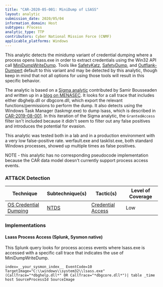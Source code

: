 ```yaml
---
title: "CAR-2020-05-001: MiniDump of LSASS"
layout: analytic
submission_date: 2020/05/04
information_domain: Host
subtypes: Process
analytic_type: TTP
contributors: Cyber National Mission Force (CNMF)
applicable_platforms: Windows
---
```


This analytic detects the minidump variant of credential dumping where a process opens lsass.exe in order to extract credentials using the Win32 API call [MiniDumpWriteDump](https://docs.microsoft.com/en-us/windows/win32/api/minidumpapiset/nf-minidumpapiset-minidumpwritedump). Tools like [SafetyKatz](https://github.com/GhostPack/SafetyKatz), [SafetyDump](https://github.com/m0rv4i/SafetyDump), and [Outflank-Dumpert](https://github.com/outflanknl/Dumpert) default to this variant and may be detected by this analytic, though keep in mind that not all options for using those tools will result in this specific behavior.

The analytic is based on a [Sigma analytic](https://github.com/NVISO-BE/sigma-public/blob/master/rules/windows/sysmon/sysmon_lsass_memdump.yml) contributed by Samir Bousseaden and written up in a [blog on MENASEC](https://blog.menasec.net/2019/02/threat-hunting-21-procdump-or-taskmgr.html). It looks for a call trace that includes either dbghelp.dll or dbgcore.dll, which export the relevant functions/permissions to perform the dump. It also detects using the Windows Task Manager (taskmgr.exe) to dump lsass, which is described in [CAR-2019-08-001](/analytics/CAR-2019-08-001/). In this iteration of the Sigma analytic, the `GrantedAccess` filter isn't included because it didn't seem to filter out any false positives and introduces the potential for evasion.

This analytic was tested both in a lab and in a production environment with a very low false-positive rate. werfault.exe and tasklist.exe, both standard Windows processes, showed up multiple times as false positives.

NOTE - this analytic has no corresponding pseudocode implementation because the CAR data model doesn't currently support process access events.


### ATT&CK Detection

|Technique|Subtechnique(s)|Tactic(s)|Level of Coverage|
|---|---|---|---|
|[OS Credential Dumping](https://attack.mitre.org/beta/techniques/T1003/)|[NTDS](https://attack.mitre.org/beta/techniques/T1003/003/)|[Credential Access](https://attack.mitre.org/beta/tactics/TA0006/)|Low|


### Implementations

#### Lsass Process Access (Splunk, Sysmon native)


This Splunk query looks for process access events where lsass.exe is accessed with a specific call trace that indicates the use of MiniDumpWriteDump.


```
index=__your_sysmon_index__ EventCode=10 TargetImage="C:\\windows\\system32\\lsass.exe" (CallTrace="*dbghelp.dll*" OR CallTrace="*dbgcore.dll*")| table _time host SourceProcessId SourceImage
```




